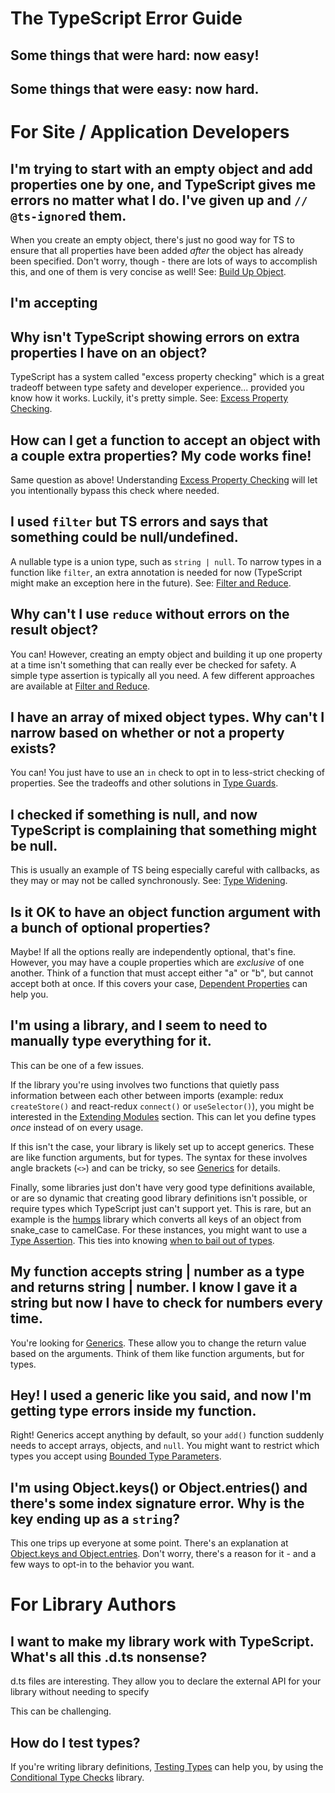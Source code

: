 # The TypeScript Error Guide

## Some things that were hard: now easy!

## Some things that were easy: now hard.

# For Site / Application Developers

## I'm trying to start with an empty object and add properties one by one, and TypeScript gives me errors no matter what I do. I've given up and `// @ts-ignore`d them.

When you create an empty object, there's just no good way for TS to ensure that all properties have been added _after_ the object has already been specified. Don't worry, though - there are lots of ways to accomplish this, and one of them is very concise as well! See: [Build Up Object](examples/build-up-object.ts).

## I'm accepting

## Why isn't TypeScript showing errors on extra properties I have on an object?

TypeScript has a system called "excess property checking" which is a great tradeoff between type safety and developer experience... provided you know how it works. Luckily, it's pretty simple. See: [Excess Property Checking](examples/excess-property-checking.ts).

## How can I get a function to accept an object with a couple extra properties? My code works fine!

Same question as above! Understanding [Excess Property Checking](examples/excess-property-checking.ts) will let you intentionally bypass this check where needed.

## I used `filter` but TS errors and says that something could be null/undefined.

A nullable type is a union type, such as `string | null`. To narrow types in a function like `filter`, an extra annotation is needed for now (TypeScript might make an exception here in the future). See: [Filter and Reduce](examples/filter-reduce.ts).

## Why can't I use `reduce` without errors on the result object?

You can! However, creating an empty object and building it up one property at a time isn't something that can really ever be checked for safety. A simple type assertion is typically all you need. A few different approaches are available at [Filter and Reduce](examples/filter-reduce.ts).

## I have an array of mixed object types. Why can't I narrow based on whether or not a property exists?

You can! You just have to use an `in` check to opt in to less-strict checking of properties. See the tradeoffs and other solutions in [Type Guards](examples/type-guards.ts).

## I checked if something is null, and now TypeScript is complaining that something might be null.

This is usually an example of TS being especially careful with callbacks, as they may or may not be called synchronously. See: [Type Widening](examples/type-widening.ts).

## Is it OK to have an object function argument with a bunch of optional properties?

Maybe! If all the options really are independently optional, that's fine. However, you may have a couple properties which are _exclusive_ of one another. Think of a function that must accept either "a" or "b", but cannot accept both at once. If this covers your case, [Dependent Properties](examples/dependent-properties.ts) can help you.

## I'm using a library, and I seem to need to manually type everything for it.

This can be one of a few issues.

If the library you're using involves two functions that quietly pass information between each other between imports (example: redux `createStore()` and react-redux `connect()` or `useSelector()`), you might be interested in the [Extending Modules](examples/extending-modules.ts) section. This can let you define types _once_ instead of on every usage.

If this isn't the case, your library is likely set up to accept generics. These are like function arguments, but for types. The syntax for these involves angle brackets (`<>`) and can be tricky, so see [Generics](examples/generics.ts) for details.

Finally, some libraries just don't have very good type definitions available, or are so dynamic that creating good library definitions isn't possible, or require types which TypeScript just can't support yet. This is rare, but an example is the [humps](https://github.com/domchristie/humps) library which converts all keys of an object from snake_case to camelCase. For these instances, you might want to use a [Type Assertion](examples/type-assertion.ts). This ties into knowing [when to bail out of types](examples/when-to-bail-out.ts).

## My function accepts string | number as a type and returns string | number. I know I gave it a string but now I have to check for numbers every time.

You're looking for [Generics](examples/generics.ts). These allow you to change the return value based on the arguments. Think of them like function arguments, but for types.

## Hey! I used a generic like you said, and now I'm getting type errors inside my function.

Right! Generics accept anything by default, so your `add()` function suddenly needs to accept arrays, objects, and `null`. You might want to restrict which types you accept using [Bounded Type Parameters](examples/bounded-type-parameters.ts).

## I'm using Object.keys() or Object.entries() and there's some index signature error. Why is the key ending up as a `string`?

This one trips up everyone at some point. There's an explanation at [Object.keys and Object.entries](examples/object-keys-and-entries.ts). Don't worry, there's a reason for it - and a few ways to opt-in to the behavior you want.

# For Library Authors

## I want to make my library work with TypeScript. What's all this .d.ts nonsense?

d.ts files are interesting. They allow you to declare the external API for your library without needing to specify

This can be challenging.

## How do I test types?

If you're writing library definitions, [Testing Types](examples/testing-types.ts) can help you, by using the [Conditional Type Checks](https://github.com/dsherret/conditional-type-checks) library.
